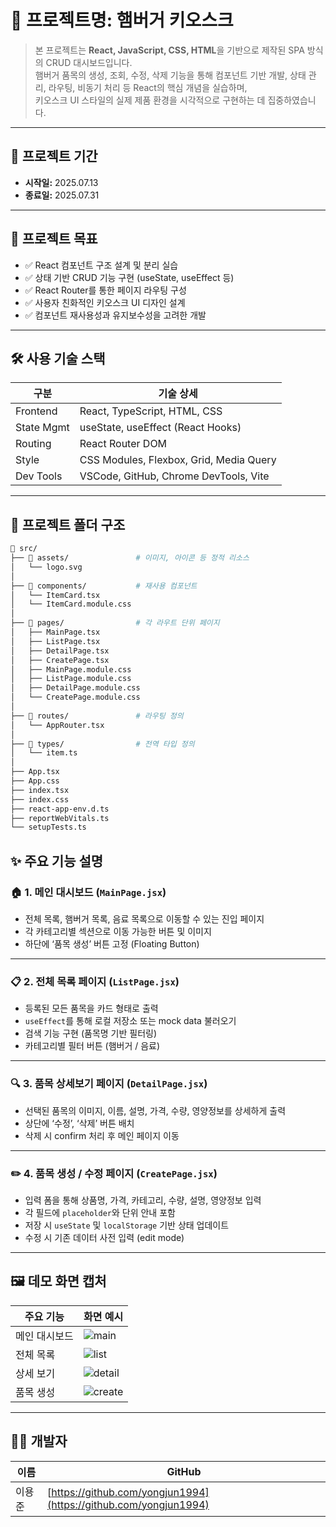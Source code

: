 # 📌 프로젝트명: 햄버거 키오스크

> 본 프로젝트는 **React, JavaScript, CSS, HTML**을 기반으로 제작된 SPA 방식의 CRUD 대시보드입니다.  
> 햄버거 품목의 생성, 조회, 수정, 삭제 기능을 통해 컴포넌트 기반 개발, 상태 관리, 라우팅, 비동기 처리 등 React의 핵심 개념을 실습하며,  
> 키오스크 UI 스타일의 실제 제품 환경을 시각적으로 구현하는 데 집중하였습니다.

---

## 📅 프로젝트 기간

- **시작일:** 2025.07.13  
- **종료일:** 2025.07.31

---

## 🎯 프로젝트 목표

- ✅ React 컴포넌트 구조 설계 및 분리 실습
- ✅ 상태 기반 CRUD 기능 구현 (useState, useEffect 등)
- ✅ React Router를 통한 페이지 라우팅 구성
- ✅ 사용자 친화적인 키오스크 UI 디자인 설계
- ✅ 컴포넌트 재사용성과 유지보수성을 고려한 개발

---

## 🛠️ 사용 기술 스택

| 구분       | 기술 상세                                 |
|------------|--------------------------------------------|
| Frontend   | React, TypeScript, HTML, CSS               |
| State Mgmt | useState, useEffect (React Hooks)          |
| Routing    | React Router DOM                           |
| Style      | CSS Modules, Flexbox, Grid, Media Query    |
| Dev Tools  | VSCode, GitHub, Chrome DevTools, Vite      |

---

## 📁 프로젝트 폴더 구조

```bash
📁 src/
├── 📁 assets/               # 이미지, 아이콘 등 정적 리소스
│   └── logo.svg
│
├── 📁 components/           # 재사용 컴포넌트
│   └── ItemCard.tsx
│   └── ItemCard.module.css
│
├── 📁 pages/                # 각 라우트 단위 페이지
│   ├── MainPage.tsx
│   ├── ListPage.tsx
│   ├── DetailPage.tsx
│   ├── CreatePage.tsx
│   ├── MainPage.module.css
│   ├── ListPage.module.css
│   ├── DetailPage.module.css
│   └── CreatePage.module.css
│
├── 📁 routes/               # 라우팅 정의
│   └── AppRouter.tsx
│
├── 📁 types/                # 전역 타입 정의
│   └── item.ts
│
├── App.tsx
├── App.css
├── index.tsx
├── index.css
├── react-app-env.d.ts
├── reportWebVitals.ts
└── setupTests.ts

```

## ✨ 주요 기능 설명

### 🏠 1. 메인 대시보드 (`MainPage.jsx`)
- 전체 목록, 햄버거 목록, 음료 목록으로 이동할 수 있는 진입 페이지
- 각 카테고리별 섹션으로 이동 가능한 버튼 및 이미지
- 하단에 ‘품목 생성’ 버튼 고정 (Floating Button)

---

### 📋 2. 전체 목록 페이지 (`ListPage.jsx`)
- 등록된 모든 품목을 카드 형태로 출력
- `useEffect`를 통해 로컬 저장소 또는 mock data 불러오기
- 검색 기능 구현 (품목명 기반 필터링)
- 카테고리별 필터 버튼 (햄버거 / 음료)

---

### 🔍 3. 품목 상세보기 페이지 (`DetailPage.jsx`)
- 선택된 품목의 이미지, 이름, 설명, 가격, 수량, 영양정보를 상세하게 출력
- 상단에 ‘수정’, ‘삭제’ 버튼 배치
- 삭제 시 confirm 처리 후 메인 페이지 이동

---

### ✏️ 4. 품목 생성 / 수정 페이지 (`CreatePage.jsx`)
- 입력 폼을 통해 상품명, 가격, 카테고리, 수량, 설명, 영양정보 입력
- 각 필드에 `placeholder`와 단위 안내 포함
- 저장 시 `useState` 및 `localStorage` 기반 상태 업데이트
- 수정 시 기존 데이터 사전 입력 (edit mode)

---

## 🖼️ 데모 화면 캡처

| 주요 기능     | 화면 예시                        |
|--------------|-------------------------------|
| 메인 대시보드 | ![main](./image/main.png)     |
| 전체 목록     | ![list](./image/list.png)     |
| 상세 보기     | ![detail](./image/detail.png) |
| 품목 생성     | ![create](./image/create.png) |


---

## 👨‍💻 개발자

| 이름   | GitHub                                                  |
|--------|----------------------------------------------------------|
| 이용준 | [https://github.com/yongjun1994](https://github.com/yongjun1994) |
